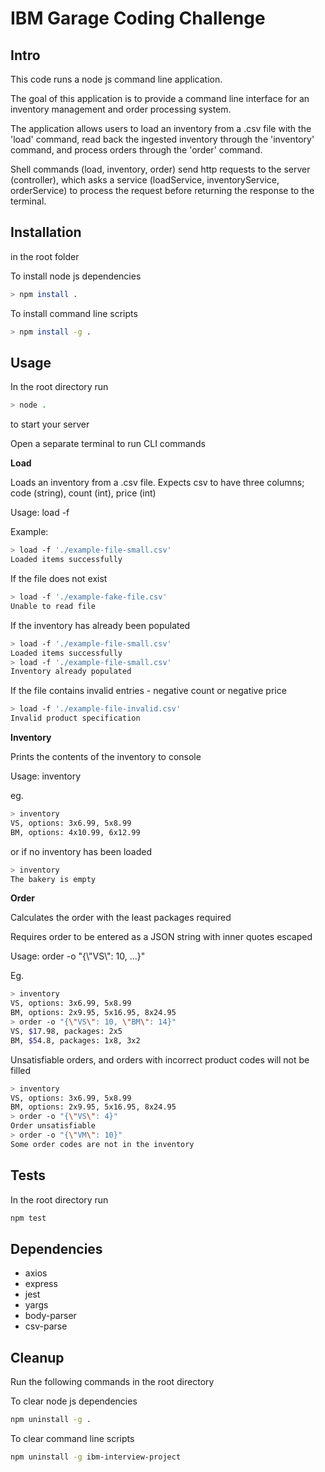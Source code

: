 # IBM Garage Coding Challenge

## Intro

This code runs a node js command line application.

The goal of this application is to provide a command line interface for an inventory management and order processing system.

The application allows users to load an inventory from a .csv file with the 'load' command, read back the ingested inventory through the 'inventory' command, and process orders through the 'order' command.

Shell commands (load, inventory, order) send http requests to the server (controller), which asks a service (loadService, inventoryService, orderService) to process the request before returning the response to the terminal.

## Installation
in the root folder

To install node js dependencies
```bash
> npm install .
```

To install command line scripts
```bash
> npm install -g .
```

## Usage

In the root directory run

```bash 
> node .
```

to start your server

Open a separate terminal to run CLI commands

**Load**

Loads an inventory from a .csv file.
Expects csv to have three columns; code (string), count (int), price (int)

Usage: load -f <file>
  
Example:
  
```bash
> load -f './example-file-small.csv'
Loaded items successfully  
```  
  
If the file does not exist  
```bash
> load -f './example-fake-file.csv'
Unable to read file  
```  
  
If the inventory has already been populated
```bash
> load -f './example-file-small.csv'
Loaded items successfully
> load -f './example-file-small.csv'
Inventory already populated
```  
  
If the file contains invalid entries - negative count or negative price
  ```bash
  > load -f './example-file-invalid.csv'
  Invalid product specification
  ```

**Inventory**
  
Prints the contents of the inventory to console
  
Usage: inventory

eg.  
```bash
> inventory
VS, options: 3x6.99, 5x8.99
BM, options: 4x10.99, 6x12.99  
```
or if no inventory has been loaded  
  
```bash
> inventory
The bakery is empty  
```  

**Order**
  
Calculates the order with the least packages required
  
  Requires order to be entered as a JSON string with inner quotes escaped
  
  Usage: order -o "{\\"VS\\": 10, ...}"
  
  Eg.
  ```bash
  > inventory
  VS, options: 3x6.99, 5x8.99
  BM, options: 2x9.95, 5x16.95, 8x24.95
  > order -o "{\"VS\": 10, \"BM\": 14}"
  VS, $17.98, packages: 2x5
  BM, $54.8, packages: 1x8, 3x2
  ```
  
  Unsatisfiable orders, and orders with incorrect product codes will not be filled
  
  ```bash
  > inventory
  VS, options: 3x6.99, 5x8.99
  BM, options: 2x9.95, 5x16.95, 8x24.95
  > order -o "{\"VS\": 4}"
  Order unsatisfiable
  > order -o "{\"VM\": 10}"
  Some order codes are not in the inventory
  ```
  
## Tests

In the root directory run

```bash
npm test
```

## Dependencies

- axios
- express
- jest
- yargs
- body-parser
- csv-parse

## Cleanup

  Run the following commands in the root directory 

To clear node js dependencies
```bash
npm uninstall -g .
```

To clear command line scripts
```bash
npm uninstall -g ibm-interview-project
```

